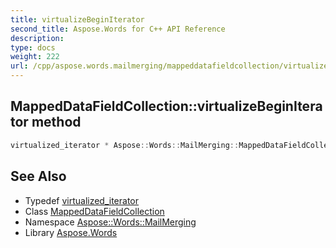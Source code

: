```yaml
---
title: virtualizeBeginIterator
second_title: Aspose.Words for C++ API Reference
description: 
type: docs
weight: 222
url: /cpp/aspose.words.mailmerging/mappeddatafieldcollection/virtualizebeginiterator/
---
```

## MappedDataFieldCollection::virtualizeBeginIterator method




```cpp
virtualized_iterator * Aspose::Words::MailMerging::MappedDataFieldCollection::virtualizeBeginIterator() override
```

## See Also

* Typedef [virtualized_iterator](../virtualized_iterator/)
* Class [MappedDataFieldCollection](../)
* Namespace [Aspose::Words::MailMerging](../../)
* Library [Aspose.Words](../../../)
